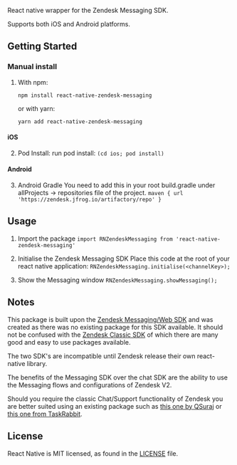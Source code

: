 React native wrapper for the Zendesk Messaging SDK. 

Supports both iOS and Android platforms.

## Getting Started

### Manual install

1. With npm:

    `npm install react-native-zendesk-messaging`

    or with yarn:

    `yarn add react-native-zendesk-messaging`

#### iOS

2. Pod Install:
   run pod install: `(cd ios; pod install)`

#### Android

3. Android Gradle
   You need to add this in your root build.gradle under allProjects -> repositories file of the project.
   `maven { url 'https://zendesk.jfrog.io/artifactory/repo' }`

## Usage

1. Import the package
    `import RNZendeskMessaging from 'react-native-zendesk-messaging'`

2. Initialise the Zendesk Messaging SDK
    Place this code at the root of your react native application:
    `RNZendeskMessaging.initialise(<channelKey>);`
    
3. Show the Messaging window
    `RNZendeskMessaging.showMessaging();`
    
## Notes

This package is built upon the [Zendesk Messaging/Web SDK](https://developer.zendesk.com/documentation/zendesk-web-widget-sdks/) and was created as there was no existing package for this SDK available. It should not be confused with the [Zendesk Classic SDK](https://developer.zendesk.com/documentation/classic-web-widget-sdks/) of which there are many good and easy to use packages available. 

The two SDK's are incompatible until Zendesk release their own react-native library.

The benefits of the Messaging SDK over the chat SDK are the ability to use the Messaging flows and configurations of Zendesk V2.

Should you require the classic Chat/Support functionality of Zendesk you are better suited using an existing package such as [this one by QSuraj](https://github.com/QSuraj/react-native-zendesk-v2) or [this one from TaskRabbit](https://github.com/taskrabbit/react-native-zendesk-chat). 

## License

React Native is MIT licensed, as found in the [LICENSE](https://github.com/dropless/react-native-zendesk-messaging.git/LICENSE) file.
